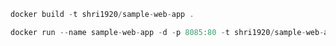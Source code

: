 ```javascript
docker build -t shri1920/sample-web-app .
```

```javascript
docker run --name sample-web-app -d -p 8085:80 -t shri1920/sample-web-app
```
